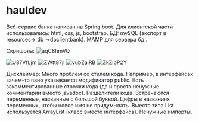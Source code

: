 
# hauldev
Веб-сервис банка написан на Spring boot.
Для клиентской части использовались: html, css, js, bootstrap.
БД: mySQL (экспорт в resources-> db ->dbclientbank).
MAMP для сервера бд .

Скришоты:
![aqC8hmVQ](https://user-images.githubusercontent.com/43731453/111239918-424c7000-860b-11eb-8f97-042f17b404aa.jpg)

![U87VfLjm](https://user-images.githubusercontent.com/43731453/111240076-8f304680-860b-11eb-871c-382e493cc412.jpg)
![ZWtt87jl](https://user-images.githubusercontent.com/43731453/111240079-8fc8dd00-860b-11eb-9490-54f2c9d35e23.jpg)
![vubZaiRB](https://user-images.githubusercontent.com/43731453/111240080-8fc8dd00-860b-11eb-871e-ba753f2b70cb.jpg)
![ZkZipP2Y](https://user-images.githubusercontent.com/43731453/111240081-90617380-860b-11eb-8d70-cd9b72cc1436.jpg)



Дисклеймер: Много проблем со стилем кода. Например, в интерфейсах зачем-то явно указывается модификатор public.
Есть закомментированные строчки кода (да и просто ненужные комментарии вместо javadoc). Разделители кода.
Встречаются переменные, названные с большой буквой. Цифры в названиях переменных, чтобы новое имя не придумывать.
Вместо типа List используется ArrayList (класс вместо интерфейса).
Ненужные импорты.
